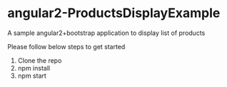 # angular2-ProductsDisplayExample
A sample angular2+bootstrap application to display list of products

Please follow below steps to get started
1) Clone the repo
2) npm install
3) npm start

